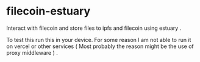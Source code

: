 # filecoin-estuary
Interact with filecoin and store files to ipfs and filecoin using estuary .

To test this run this in your device. For some reason I am not able to run it on vercel or other services ( Most probably the reason might be the use of proxy middleware ) .
